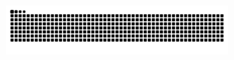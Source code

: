   <!-- <p align = "center">
    <img src = "https://github.com/MustafaGaberr/Lab1---Test/blob/main/ForReadme/views.svg" alt = "Profile Views"/>
  </p> -->
<p align = "center">
	<img src = "https://github.com/MustafaGaberr/Lab1---Test/blob/main/ForReadme/github-contribution-grid-snake.svg" alt = "Snake Game"/>
</p>
<!--
<div align="center">


  ![Top of pokeball](https://user-images.githubusercontent.com/44261381/209363264-ac854d3c-2cc2-44c4-928e-8a08d1013f46.png)

  <details>
  <summary>Open profile</summary>

  <br>
  <div>
    <div align=center>
        <img height="200" alt="Avatar photo of Gabour" src="https://github.com/MustafaGaberr/Lab1---Test/blob/main/ForReadme/297504044-21742f3f-d9a7-4a53-8530-7d20d51e03a9.png" alt="Avatar photo of Gabour">
    </div>

   <div style="display: flex; flex-direction: column; align-items: center; text-align: center;">
    <a href="https://git.io/typing-svg">
      <img src="https://readme-typing-svg.demolab.com/?font=VT323&size=35&duration=3500&pause=300&color=6A0572&width=500&lines=Hey%2C+I+am+Gabour;Welcome+to+My+GitHub+Profile;Inquisitive+and+Curious+by+nature;Software+and+Computer+Engineer;React.js-Next.js-Node.js+and+Flutter+Developer;Valorant+and+TableTennis+Lover;Hardworking+and+Ambitious;Gym+Freak"
      alt="Typing SVG" />
    </a>

  </div>

  </div>

  <details>
  <summary>About me</summary>

  [//]: # (You must have a lf before the markdown element when inside a block for it to work: https://stackoverflow.com/questions/29368902/how-can-i-wrap-my-markdown-in-an-html-div)

  <div align="left">

  ```js
  /**
   * Represents me.
   *
   * @constructor
   * @param {string} location - Aswan, Egypt.
   * @param {string} languagues - English, Arabic.
   * @param {string} jobTitle - Software Engineer.
   * @param {string} specialization - Building full-fledged Backend systems and Cross Platform applications.
   * @param {string} interests - AI, Distributed Systems & problem-solving.
   * @param {string} hobbies - Video Editing, Reading, gaming & Progamming.
   * @param {string} education - Computer Engineering, Information Technology Institute, Aswan.
   * @param {string} approachable - Yes, to collaborate on exciting projects, don't hesitate to react out.
   * @param {string} stength - Resolute.
   * @param {string} weakness - Shyness.
   *
   * @throws {Punch} To any and all bugs.
   *
   * @returns {Object} Gabour.
   */
  ```

  </div>

  </details>

  <details>
  <summary>Tools</summary>
  <div>
    <p style="display: inline-block;" align="center">
      <kbd>
        <kbd>Programming Languages</kbd>
        <br>
        <br>
        <img width="30px" src="https://cdn.jsdelivr.net/gh/devicons/devicon/icons/javascript/javascript-original.svg" alt="js" title="Javascript"/>
        <img width="30px" src="https://dwglogo.com/wp-content/uploads/2018/03/Dart_logo_wordmark.svg" alt="Dart" title="Dart" />
        <img width="30px" src="https://cdn.jsdelivr.net/gh/devicons/devicon/icons/python/python-original.svg" alt="py" title="Python"/>
      </kbd>
      <kbd>
        <kbd>Back-end</kbd>
        <br>
        <br>
        <img width="30px" src="https://cdn.jsdelivr.net/gh/devicons/devicon/icons/nodejs/nodejs-original.svg" alt="nodejs" title="Node.js"/>
        <img width="30px" src="https://cdn.jsdelivr.net/gh/devicons/devicon/icons/express/express-original-wordmark.svg" alt="express" title="Express Server"/>
        <img width="30px" src="https://user-images.githubusercontent.com/25181517/192107858-fe19f043-c502-4009-8c47-476fc89718ad.png" alt="rest" title="REST API"/>
        <img width="30" src="https://user-images.githubusercontent.com/25181517/187070862-03888f18-2e63-4332-95fb-3ba4f2708e59.png" alt="websocket" title="Websocket"/>
        <img width="30" src="https://user-images.githubusercontent.com/25181517/192107856-aa92c8b1-b615-47c3-9141-ed0d29a90239.png" alt="GraphQL" title="GraphQL"/>
        <img width="30" src="https://user-images.githubusercontent.com/25181517/186711335-a3729606-5a78-4496-9a36-06efcc74f800.png" alt="Swagger" title="Swagger"/>
        <img width="30" src="https://user-images.githubusercontent.com/25181517/201476472-d2f5f644-cfc9-43e5-96d3-c8f40f18b5cb.png" alt="Chai" title="Chai"/>
        <img width="30" src="https://user-images.githubusercontent.com/25181517/201476630-f47cfff6-fdee-4ee1-9092-1793b71b1ca3.png" alt="Mocha" title="Mocha"/>
      </kbd>
       <kbd>
        <kbd>Mobile</kbd>
        <br>
        <br>
        <img width="30px" src="https://avatars.githubusercontent.com/u/14101776?s=200&v=4" alt="Flutter" title="Flutter"/>
      </kbd>
      <kbd>
        <kbd>Front-end</kbd>
        <br>
        <br>
        <img width="30px" src="https://cdn.jsdelivr.net/gh/devicons/devicon/icons/html5/html5-original.svg" alt="html" title="HTML"/>
        <img width="30px" src="https://cdn.jsdelivr.net/gh/devicons/devicon/icons/css3/css3-plain-wordmark.svg" alt="css" title="CSS"/>
        <img width="30px" src="https://upload.wikimedia.org/wikipedia/commons/thumb/b/b2/Bootstrap_logo.svg/2560px-Bootstrap_logo.svg.png" alt="BootStrap" title="BootStrap"/>
        <img width="30px" src="https://www.svgrepo.com/show/354431/tailwindcss-icon.svg" alt="tailwindcss" title="TailWindCss"/>
        <img width="30px" src="https://cdn.jsdelivr.net/gh/devicons/devicon/icons/react/react-original.svg" alt="react" title="Reactjs"/>
        <img width="30px" src="https://cdn.freelogovectors.net/wp-content/uploads/2023/09/next-js-logo-freelogovectors.net_.png" alt="Nextjs" title="Nextjs"/>
      </kbd>
      <kbd>
        <kbd>Database</kbd>
        <br>
        <br>
        <img width="30px" src="https://cdn.jsdelivr.net/gh/devicons/devicon/icons/mysql/mysql-plain.svg" alt="mysql" title="MySQL"/>
        <img width="30px" src="https://cdn.jsdelivr.net/gh/devicons/devicon/icons/mongodb/mongodb-plain.svg" alt="mongodb" title="Mongo DB"/>
      </kbd>
      <br>
      <br>
      <kbd>
        <kbd>Operating System, Networking & Deployment</kbd>
        <br>
        <br>
        <img width="30" src="https://user-images.githubusercontent.com/25181517/117269608-b7dcfb80-ae58-11eb-8e66-6cc8753553f0.png" alt="Android" title="Android"/>
        <img width="30" src="https://user-images.githubusercontent.com/25181517/121406611-a8246b80-c95e-11eb-9b11-b771486377f6.png" alt="iOS" title="iOS"/>
        <img width="30" src="https://user-images.githubusercontent.com/25181517/186884150-05e9ff6d-340e-4802-9533-2c3f02363ee3.png" alt="Windows" title="Windows"/>
        <img width="30" src="https://user-images.githubusercontent.com/25181517/186884152-ae609cca-8cf1-4175-8d60-1ce1fa078ca2.png" alt="macOS" title="macOS"/>
        <img width="30" src="https://github.com/marwin1991/profile-technology-icons/assets/76662862/2481dc48-be6b-4ebb-9e8c-3b957efe69fa" alt="Linux" title="Linux"/>
        <img width="30px" src="https://cdn.jsdelivr.net/gh/devicons/devicon/icons/git/git-plain.svg" alt="git" title="git" />
        <img width="30px" src="https://icon.icepanel.io/Technology/svg/GitHub-Actions.svg" alt="githubactions" title="Github Actions"/>
      </kbd>
      <kbd>
        <kbd>Terminal Scripts</kbd>
        <br>
        <br>
        <img width="30px" src="https://cdn.jsdelivr.net/gh/devicons/devicon/icons/bash/bash-original.svg" alt="bash" title="bash"/>
      </kbd>
      <kbd>
        <kbd>Tools</kbd>
        <br>
        <br>
        <img width="30" src="https://user-images.githubusercontent.com/25181517/186711578-bf30cb30-40b7-4b45-95a5-bdf837c372e7.png" alt="Xcode" title="Xcode"/>
        <img width="30px" src="https://cdn.jsdelivr.net/gh/devicons/devicon/icons/vscode/vscode-original.svg"  alt="VSCode" title="VS Code"/>
        <img width="30" src="https://user-images.githubusercontent.com/25181517/192109061-e138ca71-337c-4019-8d42-4792fdaa7128.png" alt="Postman" title="Postman"/>
        <img width="30px" src="https://cdn.jsdelivr.net/gh/devicons/devicon/icons/jupyter/jupyter-original.svg"  alt="jupiter" title="Jupiter"/>
    </kbd>
       <kbd>
        <kbd>Game Development</kbd>
        <br>
        <br>
        <img width="30px" src="https://cdn.jsdelivr.net/gh/devicons/devicon/icons/unity/unity-original.svg" alt="unity" title="Unity Engine"/>
      </kbd>
    </p>
  </div>
  </details>

  <details>
    <summary>GitHub Stats</summary>
    <br>
    <p align="center">
      <img align="center" src="https://github-readme-stats.vercel.app/api?username=10kartik&show_icons=true\&show=reviews,discussions_started,discussions_answered,prs_merged,prs_merged_percentage" alt="GitHub Stats">
    </p>
  </details>

  <details>
    <summary>Open Source Contributions</summary>
    <br>
    <ul>
      <li><strong>MDN Docs - Official JavaScript Docs:</strong> Contributed to improving and maintaining the official JavaScript documentation on MDN Web Docs.</li>
      <li><strong>Pinterest - Pymemcache:</strong> Made contributions to the Pymemcache project on Pinterest, an efficient Python client for the memcached caching system.</li>
      <li><strong>The Algorithms - JavaScript and C++:</strong> Contributed to The Algorithms repository, particularly in JavaScript and C++ implementations of various algorithms and data structures.</li>
    </ul>
  </details>

  <details>
    <summary>Quote</summary>
    <br>
    <blockquote>
      “A bug is never just a mistake. It represents something bigger. An error of thinking. That makes you who you are.”
      <br><strong>Mr. Robot - Elliot Alderson</strong>
    </blockquote>
  </details>

  <details>
    <summary>Free DOSE hit</summary>
    <br>
    <small><i>DOSE (dopamine, oxytocin, serotonin & endorphin), refresh page if dose was ineffective.</i></small>
    <br>
    <div align="center"><img src="https://readme-jokes.vercel.app/api?theme=monokai" alt="Jokes Card" /></div>
  </details>

  <details>
  <summary>What can I do for you?</summary>
  <table style="border: none">
    <tr>
    <td width="50%" valign="top">

  [//]: # (Fighting against markdown and blocks isn't easy, indentation is catastrophic)

  ## Let's Work on Your Project Together!

  If you have any questions about web development, writing mistake-free documentation or AI, feel free to <a href="mailto:drmustafagaber@gmail.com">contact me by email</a>, I won't bite, I promise.

    </td>
    <td width="50%" valign="top">

  ## It's not perfect, isn't it?

  **<img alt="Feedback" src="https://img.shields.io/badge/Ask%20me-anything-1abc9c.svg">**

  <blockquote>“I think it’s very important to have a feedback loop, where you’re constantly thinking about what you’ve done and how you could be doing it better.”
  <br><strong>– Elon Musk</strong></blockquote>

    </td>
    </tr>
  </table>
  </details>

  </details>

  ![Bottom of pokeball](https://user-images.githubusercontent.com/44261381/209363271-905d2a5e-8a18-44c0-a450-45dddd4d5036.png)

  </div>

  <div align=center>
   <a href="https://www.linkedin.com/in/mustafagaber/" target="_blank"><img src="https://img.shields.io/static/v1?style=for-the-badge&message=LinkedIn&color=0A66C2&logo=LinkedIn&logoColor=FFFFFF&label=" alt="LinkedIn" /></a>
  <a href="mailto:drmustafagaber@gmail.com?subject=Hi%20Gabour%20,%20nice%20to%20meet%20you!" target="_blank"><img alt="Email" src="https://img.shields.io/static/v1?style=for-the-badge&message=Gmail&color=EA4335&logo=Gmail&logoColor=FFFFFF&label=" /></a>
  <a href="https://www.hackerrank.com/profile/drmustafagaber" target="_blank"><img width="100px" src="https://user-images.githubusercontent.com/1194257/65596422-1cef2080-df97-11e9-9abb-a225204d1805.png" alt="HackerRank" /></a>
  </div> 


------
Credit: [MustafaGaberr](https://github.com/MustafaGaberr/MustafaGaberr)

Last Edited on: 15/02/2025
-->
